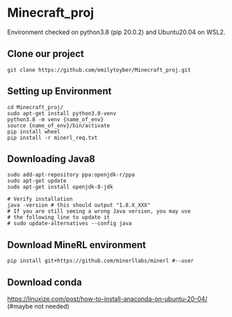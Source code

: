 # Minecraft_proj

Environment checked on python3.8 (pip 20.0.2) and Ubuntu20.04 on WSL2.

## Clone our project
```git clone https://github.com/emilytoyber/Minecraft_proj.git```

## Setting up Environment
```
cd Minecraft_proj/
sudo apt-get install python3.8-venv
python3.8 -m venv {name_of_env}
source {name_of_env}/bin/activate
pip install wheel
pip install -r minerl_req.txt
```

## Downloading Java8
```
sudo add-apt-repository ppa:openjdk-r/ppa
sudo apt-get update
sudo apt-get install openjdk-8-jdk

# Verify installation
java -version # this should output "1.8.X_XXX"
# If you are still seeing a wrong Java version, you may use
# the following line to update it
# sudo update-alternatives --config java
```

## Download MineRL environment
```pip install git+https://github.com/minerllabs/minerl #--user```

## Download conda
https://linuxize.com/post/how-to-install-anaconda-on-ubuntu-20-04/ (#maybe not needed)
